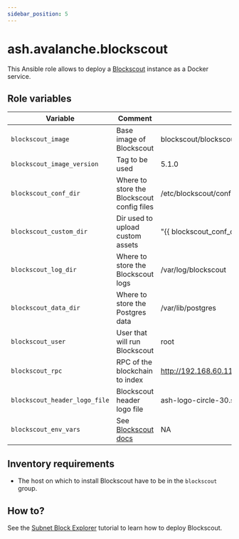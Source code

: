 ```yaml
---
sidebar_position: 5
---
```


# ash.avalanche.blockscout

This Ansible role allows to deploy a [Blockscout](https://www.blockscout.com/) instance as a Docker service.

## Role variables

| Variable                      | Comment                                                                                                  | Default value                                                                           |
| ----------------------------- | -------------------------------------------------------------------------------------------------------- | --------------------------------------------------------------------------------------- |
| `blockscout_image`            | Base image of Blockscout                                                                                 | blockscout/blockscout                                                                   |
| `blockscout_image_version`    | Tag to be used                                                                                           | 5.1.0                                                                                   |
| `blockscout_conf_dir`         | Where to store the Blockscout config files                                                               | /etc/blockscout/conf                                                                    |
| `blockscout_custom_dir`       | Dir used to upload custom assets                                                                         | "{{ blockscout_conf_dir }}/custom"                                                      |
| `blockscout_log_dir`          | Where to store the Blockscout logs                                                                       | /var/log/blockscout                                                                     |
| `blockscout_data_dir`         | Where to store the Postgres data                                                                         | /var/lib/postgres                                                                       |
| `blockscout_user`             | User that will run Blockscout                                                                            | root                                                                                    |
| `blockscout_rpc`              | RPC of the blockchain to index                                                                           | http://192.168.60.11:9650/ext/bc/27Lga51x8AQnBDJTnE6sUSiFmdrDSqCYhbkiTQD8oBd1EqotZ1/rpc |
| `blockscout_header_logo_file` | Blockscout header logo file                                                                              | ash-logo-circle-30.svg                                                                  |
| `blockscout_env_vars`         | See [Blockscout docs](https://docs.blockscout.com/for-developers/information-and-settings/env-variables) | NA                                                                                      |

## Inventory requirements

- The host on which to install Blockscout have to be in the `blockscout` group.

## How to?

See the [Subnet Block Explorer](/docs/toolkit/ansible-avalanche-collection/tutorials/subnet-explorer) tutorial to learn how to deploy Blockscout.
